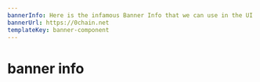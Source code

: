 ```yaml
---
bannerInfo: Here is the infamous Banner Info that we can use in the UI.
bannerUrl: https://0chain.net
templateKey: banner-component
---
```


# banner info
